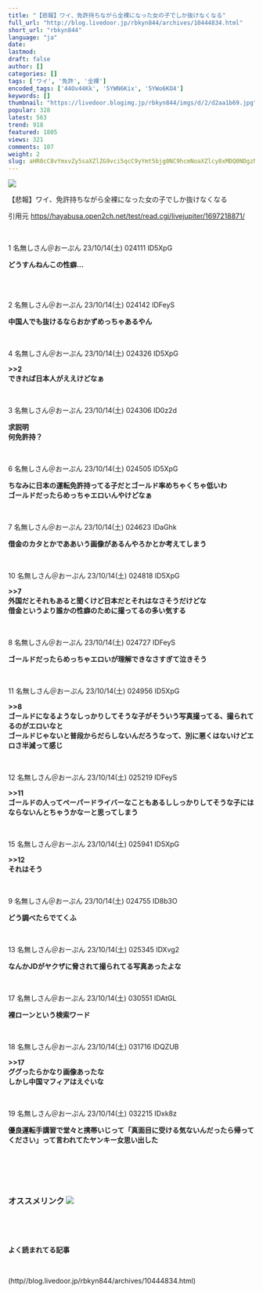 ```yaml
---
title: "【悲報】ワイ、免許持ちながら全裸になった女の子でしか抜けなくなる"
full_url: "http://blog.livedoor.jp/rbkyn844/archives/10444834.html"
short_url: "rbkyn844"
language: "ja"
date: 
lastmod: 
draft: false
author: []
categories: []
tags: ['ワイ', '免許', '全裸']
encoded_tags: ['44Ov44Kk', '5YWN6Kix', '5YWo6KO4']
keywords: []
thumbnail: "https://livedoor.blogimg.jp/rbkyn844/imgs/d/2/d2aa1b69.jpg"
popular: 328
latest: 563
trend: 918
featured: 1805
views: 321
comments: 107
weight: 2
slug: aHR0cC8vYmxvZy5saXZlZG9vci5qcC9yYmt5bjg0NC9hcmNoaXZlcy8xMDQ0NDgzNC5odG1s
---
```


![](https://livedoor.blogimg.jp/rbkyn844/imgs/d/2/d2aa1b69.jpg)

<div><p>【悲報】ワイ、免許持ちながら全裸になった女の子でしか抜けなくなる</p><p>引用元 <a href='https//hayabusa.open2ch.net/test/read.cgi/livejupiter/1697218871/' target='_blank' title=''>https//hayabusa.open2ch.net/test/read.cgi/livejupiter/1697218871/ </a> </p><br><p class='res1'>1 名無しさん＠おーぷん 23/10/14(土) 024111 ID5XpG </p> <p class='res2'><b> どうすんねんこの性癖… </b></p><br> <br> <p class='res1'>2 名無しさん＠おーぷん 23/10/14(土) 024142 IDFeyS </p> <p class='res2'><b> 中国人でも抜けるならおかずめっちゃあるやん </b></p><br> <p class='res1'>4 名無しさん＠おーぷん 23/10/14(土) 024326 ID5XpG </p> <p class='res2'><b> >>2<br>できれば日本人がええけどなぁ </b></p><br> <p class='res1'>3 名無しさん＠おーぷん 23/10/14(土) 024306 ID0z2d </p> <p class='res2'><b> 求説明<br>何免許持？ </b></p><br> <p class='res1'>6 名無しさん＠おーぷん 23/10/14(土) 024505 ID5XpG </p> <p class='res2'><b> ちなみに日本の運転免許持ってる子だとゴールド率めちゃくちゃ低いわ<br>ゴールドだったらめっちゃエロいんやけどなぁ </b></p><br> <p class='res1'>7 名無しさん＠おーぷん 23/10/14(土) 024623 IDaGhk </p> <p class='res2'><b> 借金のカタとかでああいう画像があるんやろかとか考えてしまう </b></p><br> <p class='res1'>10 名無しさん＠おーぷん 23/10/14(土) 024818 ID5XpG </p> <p class='res2'><b> >>7<br>外国だとそれもあると聞くけど日本だとそれはなさそうだけどな<br>借金というより誰かの性癖のために撮ってるの多い気する </b></p><br> <p class='no-pc'></p> <p class='res1'>8 名無しさん＠おーぷん 23/10/14(土) 024727 IDFeyS </p> <p class='res2'><b> ゴールドだったらめっちゃエロいが理解できなさすぎて泣きそう </b></p><br> <p class='res1'>11 名無しさん＠おーぷん 23/10/14(土) 024956 ID5XpG </p> <p class='res2'><b> >>8<br>ゴールドになるようなしっかりしてそうな子がそういう写真撮ってる、撮られてるのがエロいなと<br>ゴールドじゃないと普段からだらしないんだろうなって、別に悪くはないけどエロさ半減って感じ </b></p><br> <p class='res1'>12 名無しさん＠おーぷん 23/10/14(土) 025219 IDFeyS </p> <p class='res2'><b> >>11<br>ゴールドの人ってペーパードライバーなこともあるししっかりしてそうな子にはならないんとちゃうかなーと思ってしまう </b></p><br> <p class='res1'>15 名無しさん＠おーぷん 23/10/14(土) 025941 ID5XpG </p> <p class='res2'><b> >>12<br>それはそう </b></p><br> <p class='res1'>9 名無しさん＠おーぷん 23/10/14(土) 024755 ID8b3O </p> <p class='res2'><b> どう調べたらでてくふ </b></p><br> <p class='res1'>13 名無しさん＠おーぷん 23/10/14(土) 025345 IDXvg2 </p> <p class='res2'><b> なんかJDがヤクザに脅されて撮られてる写真あったよな </b></p><br> <p class='res1'>17 名無しさん＠おーぷん 23/10/14(土) 030551 IDAtGL </p> <p class='res2'><b> 裸ローンという検索ワード </b></p><br> <p class='res1'>18 名無しさん＠おーぷん 23/10/14(土) 031716 IDQZUB </p> <p class='res2'><b> >>17<br>ググったらかなり画像あったな<br>しかし中国マフィアはえぐいな </b></p><br> <p class='res1'>19 名無しさん＠おーぷん 23/10/14(土) 032215 IDxk8z </p> <p class='res2'><b> 優良運転手講習で堂々と携帯いじって「真面目に受ける気ないんだったら帰ってください」って言われてたヤンキー女思い出した </b></p><br> <p id='5077e33f033c4e934bb013c7c4eb8bbd'> </p><br> <br> <p class='no-pc'></p> <h3 class='linkh'>オススメリンク <img src='http//blog.livedoor.jp/rbkyn844/ftp/fusagikom-fikergh.png'></h3> <p class='link2'> </p><br> <p class='no-pc'></p> <p class='no-pc'><br><p><b>よく読まれてる記事</b></p><br></p> </div>

(http//blog.livedoor.jp/rbkyn844/archives/10444834.html)
